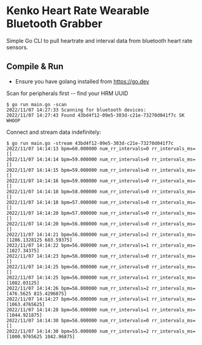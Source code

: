 # Kenko Heart Rate Wearable Bluetooth Grabber

Simple Go CLI to pull heartrate and interval data from bluetooth heart rate sensors.


## Compile & Run

* Ensure you have golang installed from https://go.dev

Scan for peripherals first -- find your HRM UUID

    $ go run main.go -scan
    2022/11/07 14:27:33 Scanning for bluetooth devices:
    2022/11/07 14:27:43 Found 43bd4f12-09e5-303d-c21e-73270d041f7c SK WHOOP


Connect and stream data indefinitely:

    $ go run main.go -stream 43bd4f12-09e5-303d-c21e-73270d041f7c 
    2022/11/07 14:14:13 bpm=60.000000 num_rr_intervals=0 rr_intervals_ms=[]
    2022/11/07 14:14:14 bpm=59.000000 num_rr_intervals=0 rr_intervals_ms=[]
    2022/11/07 14:14:15 bpm=59.000000 num_rr_intervals=0 rr_intervals_ms=[]
    2022/11/07 14:14:16 bpm=59.000000 num_rr_intervals=0 rr_intervals_ms=[]
    2022/11/07 14:14:18 bpm=58.000000 num_rr_intervals=0 rr_intervals_ms=[]
    2022/11/07 14:14:18 bpm=57.000000 num_rr_intervals=0 rr_intervals_ms=[]
    2022/11/07 14:14:20 bpm=57.000000 num_rr_intervals=0 rr_intervals_ms=[]
    2022/11/07 14:14:20 bpm=56.000000 num_rr_intervals=0 rr_intervals_ms=[]
    2022/11/07 14:14:21 bpm=56.000000 num_rr_intervals=2 rr_intervals_ms=[1286.1328125 683.59375]
    2022/11/07 14:14:22 bpm=56.000000 num_rr_intervals=1 rr_intervals_ms=[1027.34375]
    2022/11/07 14:14:23 bpm=56.000000 num_rr_intervals=0 rr_intervals_ms=[]
    2022/11/07 14:14:25 bpm=56.000000 num_rr_intervals=0 rr_intervals_ms=[]
    2022/11/07 14:14:25 bpm=56.000000 num_rr_intervals=1 rr_intervals_ms=[1082.03125]
    2022/11/07 14:14:26 bpm=56.000000 num_rr_intervals=2 rr_intervals_ms=[476.5625 815.4296875]
    2022/11/07 14:14:27 bpm=56.000000 num_rr_intervals=1 rr_intervals_ms=[1063.4765625]
    2022/11/07 14:14:28 bpm=56.000000 num_rr_intervals=1 rr_intervals_ms=[1044.921875]
    2022/11/07 14:14:30 bpm=56.000000 num_rr_intervals=0 rr_intervals_ms=[]
    2022/11/07 14:14:30 bpm=55.000000 num_rr_intervals=2 rr_intervals_ms=[1000.9765625 1042.96875]
